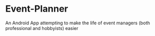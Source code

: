 # Event-Planner
An Android App attempting to make the life of event managers (both professional and hobbyists) easier
